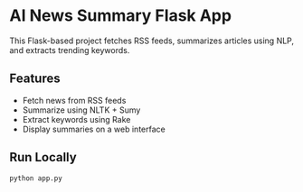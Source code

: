 # AI News Summary Flask App

This Flask-based project fetches RSS feeds, summarizes articles using NLP, and extracts trending keywords.

## Features

- Fetch news from RSS feeds
- Summarize using NLTK + Sumy
- Extract keywords using Rake
- Display summaries on a web interface

## Run Locally

```bash
python app.py
